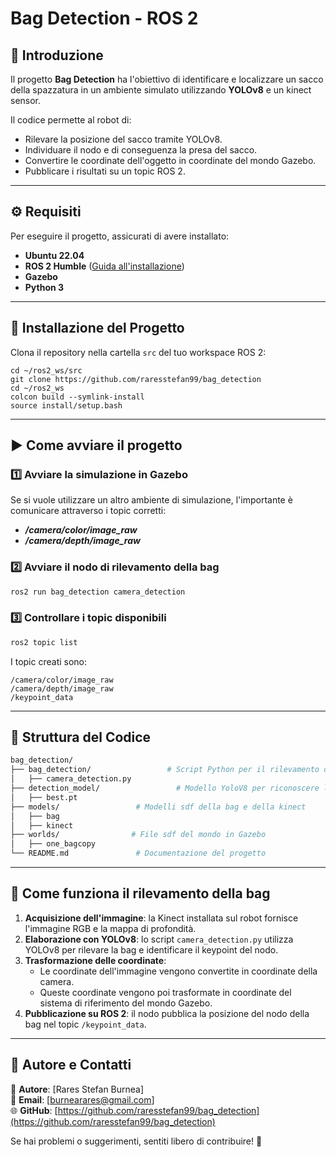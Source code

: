 # Bag Detection - ROS 2

## 📌 Introduzione

Il progetto **Bag Detection** ha l'obiettivo di identificare e localizzare un sacco della spazzatura in un ambiente simulato utilizzando **YOLOv8** e un kinect sensor.

Il codice permette al robot di:

- Rilevare la posizione del sacco tramite YOLOv8.
- Individuare il nodo e di conseguenza la presa del sacco.
- Convertire le coordinate dell'oggetto in coordinate del mondo Gazebo.
- Pubblicare i risultati su un topic ROS 2.

---

## ⚙️ Requisiti

Per eseguire il progetto, assicurati di avere installato:

- **Ubuntu 22.04**
- **ROS 2 Humble** ([Guida all'installazione](https://docs.ros.org/en/humble/Installation.html))
- **Gazebo**
- **Python 3**

---

## 🚀 Installazione del Progetto

Clona il repository nella cartella `src` del tuo workspace ROS 2:

```
cd ~/ros2_ws/src
git clone https://github.com/raresstefan99/bag_detection
cd ~/ros2_ws
colcon build --symlink-install
source install/setup.bash
```

---

## ▶️ Come avviare il progetto

### **1️⃣ Avviare la simulazione in Gazebo**
Se si vuole utilizzare un altro ambiente di simulazione, l'importante è comunicare attraverso i topic corretti:
- ***/camera/color/image_raw***
- ***/camera/depth/image_raw***

### **2️⃣ Avviare il nodo di rilevamento della bag**

```bash
ros2 run bag_detection camera_detection
```

### **3️⃣ Controllare i topic disponibili**

```bash
ros2 topic list
```

I topic creati sono:

```
/camera/color/image_raw
/camera/depth/image_raw
/keypoint_data
```

---

## 📂 Struttura del Codice

```bash
bag_detection/
├── bag_detection/                 # Script Python per il rilevamento della bag
│   ├── camera_detection.py
├── detection_model/                 # Modello YoloV8 per riconoscere la bag
│   ├── best.pt
├── models/                 # Modelli sdf della bag e della kinect
│   ├── bag
│   ├── kinect            
├── worlds/                # File sdf del mondo in Gazebo
│   ├── one_bagcopy
└── README.md               # Documentazione del progetto
```

---

## 🎯 Come funziona il rilevamento della bag

1. **Acquisizione dell'immagine**: la Kinect installata sul robot fornisce l'immagine RGB e la mappa di profondità.
2. **Elaborazione con YOLOv8**: lo script `camera_detection.py` utilizza YOLOv8 per rilevare la bag e identificare il keypoint del nodo.
3. **Trasformazione delle coordinate**:
   - Le coordinate dell'immagine vengono convertite in coordinate della camera.
   - Queste coordinate vengono poi trasformate in coordinate del sistema di riferimento del mondo Gazebo.
4. **Pubblicazione su ROS 2**: il nodo pubblica la posizione del nodo della bag nel topic `/keypoint_data`.

---

## 📧 Autore e Contatti

👤 **Autore**: [Rares Stefan Burnea]\
📧 **Email**: [burnearares@gmail.com]\
🌐 **GitHub**: [https://github.com/raresstefan99/bag_detection](https://github.com/raresstefan99/bag_detection)

Se hai problemi o suggerimenti, sentiti libero di contribuire! 🚀

